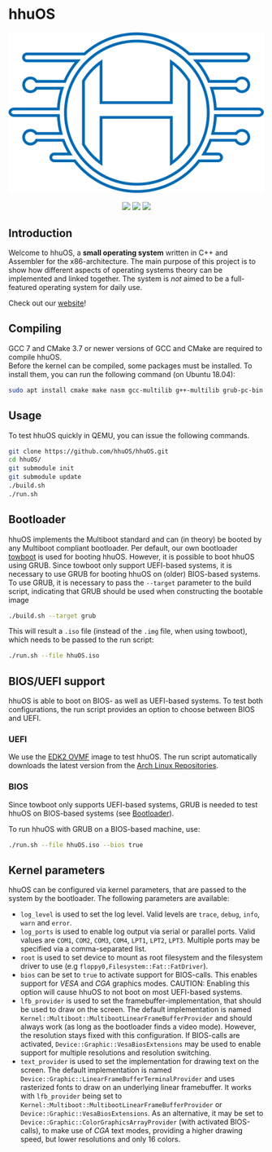 # hhuOS

<p align="center">
  <img src="media/logo/logo_v3.svg">
</p>

<p align="center">
  <a href="https://travis-ci.com/hhuOS/hhuOS"><img src="https://api.travis-ci.com/hhuOS/hhuOS.svg?branch=refactor/minimize"></a>
  <img src="https://img.shields.io/badge/C%2B%2B-17-blue.svg">
  <img src="https://img.shields.io/badge/license-GPLv3-orange.svg">
</p>

## Introduction

Welcome to hhuOS, a **small operating system** written in C++ and Assembler for the x86-architecture. The main purpose of this project is to show how different aspects of operating systems theory can be implemented and linked together. The system is *not* aimed to be a full-featured operating system for daily use.

Check out our [website](https://hhuos.github.io)!

## Compiling

GCC 7 and CMake 3.7 or newer versions of GCC and CMake are required to compile hhuOS.  
Before the kernel can be compiled, some packages must be installed. To install them, you can run the following command (on Ubuntu 18.04):

```sh
sudo apt install cmake make nasm gcc-multilib g++-multilib grub-pc-bin grub-efi-ia32-bin dosfstools mtools xorriso zstd
```

## Usage

To test hhuOS quickly in QEMU, you can issue the following commands.

```sh
git clone https://github.com/hhuOS/hhuOS.git
cd hhuOS/
git submodule init
git submodule update
./build.sh
./run.sh
```

## Bootloader

hhuOS implements the Multiboot standard and can (in theory) be booted by any Multiboot compliant bootloader. Per default, our own bootloader [towboot](https://github.com/hhuOS/towboot) is used for booting hhuOS. However, it is possible to boot hhuOS using GRUB. Since towboot only support UEFI-based systems, it is necessary to use GRUB for booting hhuOS on (older) BIOS-based systems. To use GRUB, it is necessary to pass the `--target` parameter to the build script, indicating that GRUB should be used when constructing the bootable image

```sh
./build.sh --target grub
```

This will result a `.iso` file (instead of the `.img` file, when using towboot), which needs to be passed to the run script:

```sh
./run.sh --file hhuOS.iso
```

## BIOS/UEFI support

hhuOS is able to boot on BIOS- as well as UEFI-based systems. To test both configurations, the run script provides an option to choose between BIOS and UEFI.

### UEFI

We use the [EDK2 OVMF](https://github.com/tianocore/edk2/tree/master/OvmfPkg) image to test hhuOS. The run script automatically downloads the latest version from the [Arch Linux Repositories](https://archlinux.org/packages/extra/any/edk2-ovmf/download).

### BIOS

Since towboot only supports UEFI-based systems, GRUB is needed to test hhuOS on BIOS-based systems (see [Bootloader](#bootloader)).

To run hhuOS with GRUB on a BIOS-based machine, use:

```sh
./run.sh --file hhuOS.iso --bios true
```

## Kernel parameters

hhuOS can be configured via kernel parameters, that are passed to the system by the bootloader. The following parameters are available:

- `log_level` is used to set the log level. Valid levels are `trace`, `debug`, `info`, `warn` and `error`.
- `log_ports` is used to enable log output via serial or parallel ports. Valid values are `COM1`, `COM2`, `COM3`, `COM4`, `LPT1`, `LPT2`, `LPT3`. Multiple ports may be specified via a comma-separated list.
- `root` is used to set device to mount as root filesystem and the filesystem driver to use (e.g `floppy0,Filesystem::Fat::FatDriver`).
- `bios` can be set to `true` to activate support for BIOS-calls. This enables support for *VESA* and *CGA* graphics modes. CAUTION: Enabling this option will cause hhuOS to not boot on most UEFI-based systems.
- `lfb_provider` is used to set the framebuffer-implementation, that should be used to draw on the screen. The default implementation is named `Kernel::Multiboot::MultibootLinearFrameBufferProvider` and should always work (as long as the bootloader finds a video mode). However, the resolution stays fixed with this configuration. If BIOS-calls are activated, `Device::Graphic::VesaBiosExtensions` may be used to enable support for multiple resolutions and resolution switching.
- `text_provider` is used to set the implementation for drawing text on the screen. The default implementation is named `Device::Graphic::LinearFrameBufferTerminalProvider` and uses rasterized fonts to draw on an underlying linear framebuffer. It works with `lfb_provider` being set to `Kernel::Multiboot::MultibootLinearFrameBufferProvider` or `Device::Graphic::VesaBiosExtensions`. As an alternative, it may be set to `Device::Graphic::ColorGraphicsArrayProvider` (with activated BIOS-calls), to make use of *CGA* text modes, providing a higher drawing speed, but lower resolutions and only 16 colors.